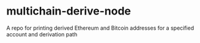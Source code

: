 # multichain-derive-node

A repo for printing derived Ethereum and Bitcoin addresses for a specified account and derivation path 